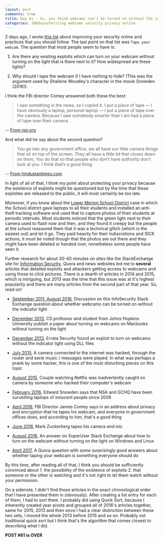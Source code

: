 ```yaml
---
layout: post
comments: true
title: Day 61 - So, you think webcams can't be turned on without the indicator light?
categories: 100daysofwriting webcams security privacy online
---
```


2 days ago, I wrote [this
list](https://icyflame.github.io/blog/100daysofwriting/security/cryptography/lists/2017/04/17/day-59/)
about improving your security online and practices that you should follow. The
last point on that list was `Tape your webcam`. The question that most people
seem to have is:

1. Are there any existing exploits which can turn on your webcam without turning
   on the light that is there next to it? How widespread are these lights?

2. Why should I tape the webcam if I have nothing to hide? (This was the
   argument used by Shailene Woodley's character in the movie Snowden (2016)).

I think the FBI director Comey answered both these the best:

> I saw something in the news, so I copied it. I put a piece of tape — I have
> obviously a laptop, personal laptop — I put a piece of tape over the camera.
> Because I saw somebody smarter than I am had a piece of tape over their camera.

-- [From npr.org](http://www.npr.org/sections/thetwo-way/2016/04/08/473548674/why-the-fbi-director-puts-tape-over-his-webcam)

And what did he say about the second question?

> You go into any government office, we all have our little camera things that
> sit on top of the screen. They all have a little lid that closes down on them,
> You do that so that people who don’t have authority don’t look at you. I think
> that’s a good thing.

-- [From
hindustantimes.com](http://www.hindustantimes.com/world-news/heck-yeah-i-still-cover-my-webcam-with-tape-fbi-director/story-Mdxy4PUPUMSAoXP0M3ZVcO.html)

In light of all of that, I think my point about protecting your privacy because
the existence of exploits might be questioned but by the time that these
exploites are released to the public, it will most certainly be too late.

Moreover, if you know about the [Lower Merion School
District](https://en.wikipedia.org/wiki/Robbins_v._Lower_Merion_School_District)
case in which the School district gave laptops to all their students and
installed an anti-theft tracking software and used that to capture photos of
their students at periodic intervals. Most students noticed that the green light
next to their camera used to flash now and then, and they found it creepy but
the people at the school reassured them that it was a technical glitch (which is
the easiest out) and let it go. They paid heavily for their indiscretions and
SICK actions, it _must be_ noted though that the photos are out there and they
might have been deleted or handed over, nonetheless some people have seen it.

Further research for about 30-40 minutes on sites like the StackExchange site
for [Information Security](https://security.stackexchange.com/), Quora and news
websites led me to **several** articles that detailed exploits and attackers
getting access to webcams and using those to click pictures. There is a dearth
of articles in 2014 and 2015, which is intriguing, but 2013 was the time that
this issue was at it's highest popularity and there are many articles from the
second part of that year. So, _read on!_

* [September 2011, August
    2016](https://security.stackexchange.com/questions/6758/can-webcams-be-turned-on-without-the-indicator-light),
    Discussion on this InfoSecurity Stack Exchange question about whether
    webcams can be turned on without the indicator light

* [December
   2013](https://www.washingtonpost.com/news/the-switch/wp/2013/12/18/research-shows-how-macbook-webcams-can-spy-on-their-users-without-warning/),
   CS professor and student from Johns Hopkins University publish a paper about
   turning on webcams on Macbooks without turning on the light

* [December
    2013](http://blog.erratasec.com/2013/12/how-to-disable-webcam-light-on-windows.html#.WPUqbFPyv6c),
    Errata Security found an exploit to turn on webcams without the indicator
    light using DLL files

* [July
    2015](http://globalnews.ca/news/2126726/police-issue-warning-after-internet-camera-in-nursery-hacked/),
    A camera connected to the internet was hacked, through the router and eerie
    music / messages were played. In what was perhaps a prank by some hacker,
    this is one of the most disturbing pieces on this topic

* [August
    2015](http://globalnews.ca/news/2156291/toronto-womans-webcam-hacked-while-watching-netflix/),
    Couple watching Netflix was inadvertently caught on camera by someone who
    hacked their computer's webcam

* [February 2016](https://twitter.com/snowden/status/699697752926765056), Edward
    Snowden says that NSA and GCHQ have been surveilling laptops of innocent
    people since 2008

* [April
    2016](http://www.npr.org/sections/thetwo-way/2016/04/08/473548674/why-the-fbi-director-puts-tape-over-his-webcam),
    FBI Director James Comey says in an address about privacy and encryption
    that he tapes his webcam, and everyone in government offices does, and
    according to him, that's a good thing

* [June
    2016](https://www.facebook.com/photo.php?fbid=10102910644965951&set=a.612287952871.2204760.4&type=3),
    Mark Zuckerberg tapes his camera _and_ mic

* [August 2016](https://superuser.com/a/1112342/207372), An answer on SuperUser
    Stack Exchange about how to turn on the webcam without turning on the light
    on Windows and Linux

* [April
    2017](https://www.quora.com/Lots-of-people-keep-placing-a-sticker-in-their-laptops-webcam-Wouldnt-the-little-LED-light-turn-on-if-the-camera-was-activated),
    A Quora question with some surprisingly good answers about whether taping
    your webcam is something everyone should do

By this time, after reading all of that, I think you should be sufficiently
convinced about 1. the possibility of the existence of exploits 2. that someone
or the other is watching and it's not right to let them watch without your
permission.

On a sidenote, I didn't find those articles in the exact chronological order
that I have presented them in (obviously). After creating a list entry for each
of them, I had to sort them. I probably did using Quick Sort, because I
inherently created year pivots and grouped all of 2016's articles together, same
for 2015, 2013 and then once I had a clear distinction between these two sets, I
moved the whole 2013 before 2015 and so on. Probably not traditional quick sort
but I think that's the algorithm that comes closest to describing what I did.

**POST #61 is OVER**
